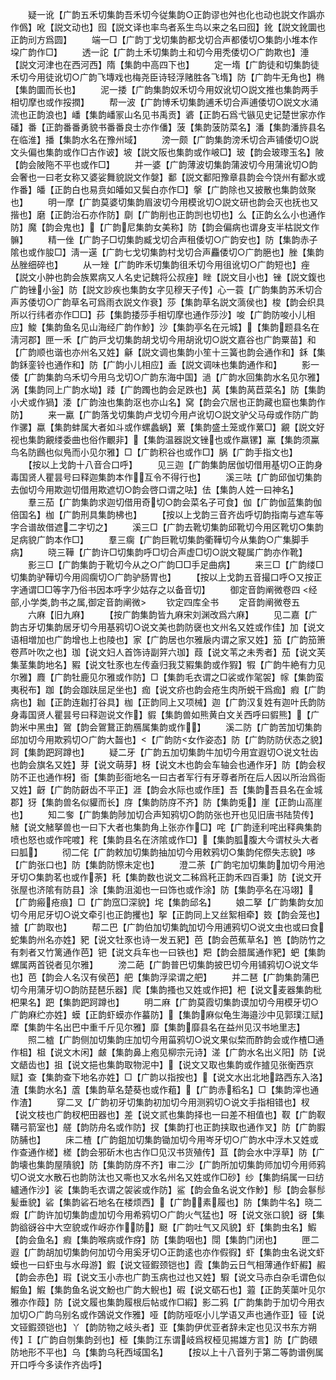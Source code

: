 <!-- { "loadSidebar": true } -->
　　疑一讹【广韵五禾切集韵吾禾切今従集韵○正韵谬也舛也化也动也説文作譌亦作僞】吪【説文动也】囮【説文译也率鸟者系生鸟以来之名曰囮】鈋【説文鈋圜也正韵刓方爲圆】
　　端一□【广韵丁戈切集韵都戈切合声都倭切○集韵小堆本作垜广韵作□】
　　透一詑【广韵土禾切集韵土和切今用秃倭切○广韵欺也】涶【説文河津也在西河西】隋【集韵中高四下也】
　　定一堶【广韵徒和切集韵徒禾切今用徒讹切○广韵飞塼戏也梅尧臣诗轻浮赌胜各飞堶】防【广韵牛无角也】椭【集韵圜而长也】
　　泥一捼【广韵集韵奴禾切今用奴讹切○説文推也集韵两手相切摩也或作挼撋】
　　帮一波【广韵博禾切集韵逋禾切合声逋倭切○説文水涌流也正韵浪也】嶓【集韵嶓冡山名见书禹贡】碆【正韵石爲弋镞见史记楚世家亦作磻】番【正韵番番勇貌书番番良士亦作僠】菠【集韵菠防菜名】潘【集韵潘旍县名在临淮】播【集韵水名在豫州域】
　　滂一颇【广韵集韵滂禾切合声铺倭切○説文头偏也集韵或作□古作诐】坡【説文阪也集韵或作岥□】玻【韵会玻瓈玉名】陂【韵会陂陁不平也或作□】
　　并一婆【广韵薄波切集韵蒲波切今用蒲讹切○韵会奢也一曰老女称又婆娑舞貌説文作媻】鄱【説文鄱阳豫章县韵会今饶州有鄱水或作番】皤【正韵白也易贲如皤如又鬓白亦作□】搫【广韵除也又披散也集韵敛聚也】
　　明一摩【广韵莫婆切集韵眉波切今用模讹切○説文研也韵会灭也抚也又揩也】磨【正韵治石亦作防】劘【广韵削也正韵剀也切也】么【正韵幺么小也通作防】魔【韵会鬼也】【广韵尼集韵女美称】防【韵会偏病也谓身支半枯説文作髍】
　　精一侳【广韵子□切集韵臧戈切合声租倭切○广韵安也】防【集韵赤子隂也或作朘□】淸一遳【广韵七戈切集韵村戈切合声麤倭切○广韵脃也】脞【集韵丛脞细碎也】
　　从一矬【广韵昨禾切集韵徂禾切今用徂讹切○广韵短也】痤【説文小肿也韵会族累病又人名史记魏将公叔痤】睉【説文目小也】锉【説文鍑也广韵锉小釡】防【説文訬疾也集韵女字见穆天子传】心一蓑【广韵集韵苏禾切合声苏倭切○广韵草名可爲雨衣説文作衰】莎【集韵草名説文薃侯也】梭【韵会织具所以行纬者亦作□□】莏【集韵捼莎手相切摩也通作莎沙】唆【广韵防唆小儿相应】鮻【集韵鱼名见山海经广韵作魦】沙【集韵亭名在元城】【集韵题县名在淸河郡】匣一禾【广韵戸戈切集韵胡戈切今用胡讹切○説文嘉谷也广韵粟苗】和【广韵顺也谐也亦州名又姓】龢【説文调也集韵小笙十三簧也韵会通作和】鉌【集韵鉌銮铃也通作和】防【广韵小儿相应】盉【説文调味也集韵通作和】
　　影一倭【广韵集韵乌禾切今用乌戈切○广韵东海中国】濄【广韵水回集韵水名见尔雅】涡【集韵同上广韵水坳】踒【广韵躅也韵会足跌也】莴【集韵莴苣菜名】防【集韵小犬或作猧】涹【广韵浊也集韵沤也亦山名】窝【韵会穴居也正韵藏也窟也集韵作防】
　　来一驘【广韵落戈切集韵卢戈切今用卢讹切○説文驴父马母或作防广韵作骡】蠃【集韵蚌属大者如斗或作螺蠡蜗】蔂【集韵盛土笼或作蔂□】覶【説文好视也集韵覶缕委曲也俗作覼非】【集韵温器説文锉也或作羸镙】鸁【集韵须鸁鸟名防鷉也似鳬而小见尔雅】□【广韵积谷也或作□】脶【广韵手指文也】
　　【按以上戈韵十八音合口呼】
　　见三迦【广韵集韵居伽切借用基切○正韵身毒国贤人瞿昙号曰释迦集韵本作互令不得行也】
　　溪三呿【广韵邱伽切集韵去伽切今用欺迦切借用欺遮切○韵会啓口谓之呿】佉【集韵人姓一曰神名】
　　羣三茄【广韵集韵求迦切借用奇切○韵会菜名子可食】伽【广韵伽蓝集韵伽倍国名】枷【广韵刑具集韵柫也】
　　【按以上戈韵三音齐齿呼切韵指南与遮车等字合谱故借遮二字切之】
　　溪三□【广韵去靴切集韵邱靴切今用区靴切○集韵足病貌广韵本作□】
　　羣三瘸【广韵巨靴切集韵衢鞾切今从集韵○广集脚手病】
　　晓三鞾【广韵许□切集韵呼□切合声虚□切○説文鞮属广韵亦作靴】
　　影三□【广韵集韵于靴切今从之○广韵□□手足曲病】
　　来三□【广韵缕□切集韵驴鞾切今用闾瘸切○广韵驴肠胃也】
　　【按以上戈韵五音撮口呼○又按正字通谓□□等字乃俗书因本呼字少姑存之以备音切】
　　御定音韵阐微卷四
<经部,小学类,韵书之属,御定音韵阐微>
　　钦定四库全书
　　定音韵阐微卷五
　　六麻【旧九麻】
　　【按广韵集韵皆九麻宋刘渊改爲六麻】
　　见二嘉【广韵古牙切集韵居牙切今用基鸦切○说文美也韵防襃也文州名又姓或作佳】加【说文语相増加也广韵增也上也陵也】家【广韵居也尔雅扆内谓之家又姓】笳【广韵笳箫卷芦叶吹之也】珈【说文妇人首饰诗副笄六珈】葭【说文苇之未秀者】茄【说文芙集茎集韵地名】豭【说文牡豕也左传盍归我艾豭集韵或作猳】犌【广韵牛絶有力见尔雅】麚【广韵牡鹿见尔雅或作防】□【集韵毛衣谓之□裟或作毠袈】幏【集韵蛮夷税布】跏【韵会跏趺屈足坐也】痂【说文疥也韵会疮生肉所蜕干爲痂】瘕【广韵病也】耞【正韵连耞打谷具】枷【正韵同上又项械】迦【广韵汉复姓有迦叶氏韵防身毒国贤人瞿昙号曰释迦说文作】貑【集韵兽如熊黄白文关西呼曰貑熊】【广韵米中黑虫】鴐【韵会鴐鵞正韵鴈属集韵或作】
　　溪二防【广韵苦加切集韵邱加切今用欺鸦切○广韵大齧也】【广韵防女作姿态】防【广韵防防伏态之貌】跒【集韵跁跒蹲也】
　　疑二牙【广韵五加切集韵牛加切今用宜遐切○说文牡齿也韵会旗名又姓】芽【说文萌芽】枒【说文木也韵会车轴会也通作牙】防【韵会杈防不正也通作枒】衙【集韵彭衙地名一曰古者军行有牙尊者所在后人因以所治爲衙又姓】齖【广韵防齖齿不平正】涯【韵会水际也或作厓】吾【集韵吾县名在金城郡】犽【集韵兽名似貛而长】庌【集韵防庌不齐】防【集韵兎】崖【正韵山高崖也】
　　知二奓【广韵集韵陟加切合声知鸦切○韵防张也开也见旧唐书陆贽传】觰【说文觰拏兽也一曰下大者也集韵角上张亦作□】咤【广韵逹利咤出释典集韵喷也怒也或作咤喥】秺【集韵县名在济隂或作□】【集韵胍腹大今谓杖头大者曰胍】
　　彻二侘【广韵敕加切集韵抽加切今用敕鸦切○集韵侘傺失志貌】哆【广韵张口也】防【集韵防憏未定也】
　　澄二荼【广韵宅加切集韵加切今用池牙切○集韵茗也或作荼】秅【集韵数也说文二秭爲秅正韵禾四百秉】防【说文开张屋也济隂有防县】涂【集韵沮洳也一曰饰也或作涂】防【集韵亭名在冯翊】【广韵瘢疮痕】□【广韵窊□深貌】垞【集韵邱名】
　　娘二拏【广韵集韵女加切今用尼牙切○说文牵引也正韵攫也】挐【正韵同上又丝絮相牵】笯【韵会笼也】摣【广韵取也】
　　帮二巴【广韵伯加切集韵加切今用逋鸦切○说文虫也或曰食蛇集韵州名亦姓】豝【说文牡豕也诗一发五豝】芭【韵会芭蕉草名】笆【韵防竹之有刺者又竹篱通作芭】钯【说文兵车也一曰铁也】羓【韵会腊属通作豝】蚆【集韵螺属两首锐者见尔雅】
　　滂二葩【广韵普巴切集韵披巴切今用铺鸦切○说文华也】芭【韵会人名汉有侯芭】舥【集韵浮梁谓之舥】
　　并二琶【广韵集韵蒲巴切今用蒲牙切○韵防琵琶乐器】爬【集韵搔也又姓或作把】杷【说文麦器集韵枇杷果名】跁【集韵跁跒蹲也】
　　明二麻【广韵莫霞切集韵谟加切今用模牙切○广韵麻纻亦姓】蟆【正韵虾蟆亦作蟇防】【集韵麻似龟生海邉沙中见郭璞江赋】犘【集韵牛名出巴中重千斤见尔雅】靡【集韵靡县名在益州见汉书地里志】
　　照二樝【广韵侧加切集韵庄加切今用菑鸦切○说文果似棃而酢韵会或作楂□通作柤】柤【说文木闲】皻【集韵鼻上疱见柳宗元诗】溠【广韵水名出义阳】防【说文龉齿也】抯【说文挹也集韵取物泥中】【说文又取也集韵或作摣见张衡西京赋】查【集韵查下地名亦姓】□【广韵以指按也】【说文水出北地路西东入洛】渣【集韵水名】蔖【集韵草名楚葵也或作蒩】【广韵赤稻名】□【集韵滓也通作渣】
　　穿二叉【广韵初牙切集韵初加切今用测鸦切○说文手指相错也】杈【说文枝也广韵杈杷田器也】差【说文贰也集韵择也一曰差不相值也】靫【广韵靫鞲弓箭室也】艖【韵防舟名或作防】扠【集韵打也正韵挟取也通作叉】防【广韵腵防脯也】
　　床二楂【广韵鉏加切集韵锄加切今用岑牙切○广韵水中浮木又姓或作查通作槎】槎【韵会邪斫木也古作□见汉书货殖传】苴【韵会水中浮草】防【广韵壊也集韵屋隤貌】防【集韵防庌不齐】审二沙【广韵所加切集韵师加切今用师鸦切○说文水散石也韵防汰也又嘶也又水名州名又姓或作□砂】纱【集韵绢属一曰纺纑通作沙】裟【集韵毛衣谓之袈裟或作防】鲨【韵会鱼名说文作魦】髿【韵会鬖髿髪垂貌】硰【集韵硰石地名在楼烦西】【广韵素履也】防【集韵牛名】晓二煆【广韵许加切集韵虚加切今用希鸦切○广韵火气猛也】呀【说文张口貌】谺【集韵谽谺谷中大空貌或作岈亦作防】颬【广韵吐气又风貌】虾【集韵虫名】鰕【韵会鱼名】瘕【集韵喉病或作疨】防【集韵咽也】閕【集韵门闭也】
　　匣二遐【广韵胡加切集韵何加切今用奚牙切○正韵逺也亦作假徦】虾【集韵虫名说文虾蟆也一曰虾虫与水母游】鍜【说文铔鍜颈铠也】霞【集韵云日气相薄通作虾赮】赮【韵会赤色】瑕【说文玉小赤也广韵玉病也过也又姓】騢【说文马赤白杂毛谓色似鰕鱼】鰕【集韵鱼名说文魵也广韵大鲵也】碬【说文砺石也】蕸【正韵芙蕖叶见尔雅亦作葭】防【说文履也集韵履根后帖或作□縀】影二鸦【广韵集韵于加切今用衣加切○广韵乌别名或作鵶说文作雅】哑【韵防哑呕小儿学语又声也通作亚】铔【说文铔鍜颈铠也】丫【韵防物之岐头者】亚【集韵伊优亚者辞未定也见汉书东方朔传】【广韵自刎集韵刭也】桠【集韵江东谓岐爲杈桠见掦雄方言】防【广韵碨防地形不平也】乌【集韵乌秅西域国名】
　　【按以上十八音列于第二等韵谱例属开口呼今多读作齐齿呼】
